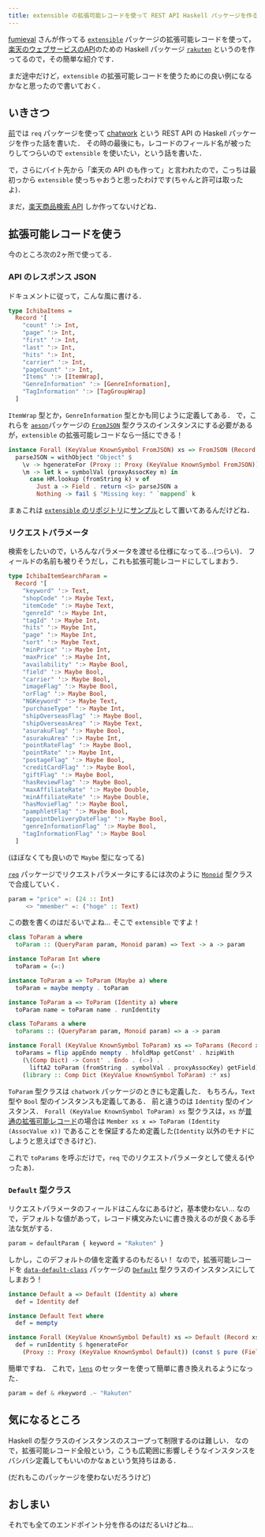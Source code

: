 ```yaml
---
title: extensible の拡張可能レコードを使って REST API Haskell パッケージを作る
---
```


[fumieval](https://github.com/fumieval) さんが作ってる [`extensible`](https://hackage.haskell.org/package/extensible) パッケージの拡張可能レコードを使って，[楽天のウェブサービスのAPI](https://webservice.rakuten.co.jp/document/)のための Haskell パッケージ [`rakuten`](https://github.com/matsubara0507/rakuten) というのを作ってるので，その簡単な紹介です．

まだ途中だけど，`extensible` の拡張可能レコードを使うためにの良い例になるかなと思ったので書いておく．

## いきさつ

[前](/posts/2017-08-07-create-rest-api-package-with-req-part1.html)では `req` パッケージを使って [chatwork](https://github.com/matsubara0507/chatwork) という REST API の Haskell パッケージを作った話を書いた．
その時の最後にも，レコードのフィールド名が被ったりしてつらいので `extensible` を使いたい，という話を書いた．

で，さらにバイト先から「楽天の API のも作って」と言われたので，こっちは最初っから `extensible` 使っちゃおうと思ったわけです(ちゃんと許可は取ったよ)．

まだ，[楽天商品検索 API](https://webservice.rakuten.co.jp/api/ichibaitemsearch/) しか作ってないけどね．

## 拡張可能レコードを使う

今のところ次の2ヶ所で使ってる．

### API のレスポンス JSON

ドキュメントに従って，こんな風に書ける．

```Haskell
type IchibaItems =
  Record '[
    "count" ':> Int,
    "page" ':> Int,
    "first" ':> Int,
    "last" ':> Int,
    "hits" ':> Int,
    "carrier" ':> Int,
    "pageCount" ':> Int,
    "Items" ':> [ItemWrap],
    "GenreInformation" ':> [GenreInformation],
    "TagInformation" ':> [TagGroupWrap]
  ]
```

`ItemWrap` 型とか，`GenreInformation` 型とかも同じように定義してある．
で，これらを [`aeson`](https://hackage.haskell.org/package/aeson)パッケージの [`FromJSON`](https://hackage.haskell.org/package/aeson-1.2.1.0/docs/Data-Aeson-Types.html#t:FromJSON) 型クラスのインスタンスにする必要があるが，`extensible` の拡張可能レコードなら一括にできる！

```Haskell
instance Forall (KeyValue KnownSymbol FromJSON) xs => FromJSON (Record xs) where
  parseJSON = withObject "Object" $
    \v -> hgenerateFor (Proxy :: Proxy (KeyValue KnownSymbol FromJSON)) $
    \m -> let k = symbolVal (proxyAssocKey m) in
      case HM.lookup (fromString k) v of
        Just a -> Field . return <$> parseJSON a
        Nothing -> fail $ "Missing key: " `mappend` k
```

まぁこれは [`extensible` のリポジトリ](https://github.com/fumieval/extensible)に[サンプル](https://github.com/fumieval/extensible/blob/master/examples/aeson.hs)として置いてあるんだけどね．

### リクエストパラメータ

検索をしたいので，いろんなパラメータを渡せる仕様になってる...(つらい)．
フィールドの名前も被りそうだし，これも拡張可能レコードにしてしまおう．

```Haskell
type IchibaItemSearchParam =
  Record '[
    "keyword" ':> Text,
    "shopCode" ':> Maybe Text,
    "itemCode" ':> Maybe Text,
    "genreId" ':> Maybe Int,
    "tagId" ':> Maybe Int,
    "hits" ':> Maybe Int,
    "page" ':> Maybe Int,
    "sort" ':> Maybe Text,
    "minPrice" ':> Maybe Int,
    "maxPrice" ':> Maybe Int,
    "availability" ':> Maybe Bool,
    "field" ':> Maybe Bool,
    "carrier" ':> Maybe Bool,
    "imageFlag" ':> Maybe Bool,
    "orFlag" ':> Maybe Bool,
    "NGKeyword" ':> Maybe Text,
    "purchaseType" ':> Maybe Int,
    "shipOverseasFlag" ':> Maybe Bool,
    "shipOverseasArea" ':> Maybe Text,
    "asurakuFlag" ':> Maybe Bool,
    "asurakuArea" ':> Maybe Int,
    "pointRateFlag" ':> Maybe Bool,
    "pointRate" ':> Maybe Int,
    "postageFlag" ':> Maybe Bool,
    "creditCardFlag" ':> Maybe Bool,
    "giftFlag" ':> Maybe Bool,
    "hasReviewFlag" ':> Maybe Bool,
    "maxAffiliateRate" ':> Maybe Double,
    "minAffiliateRate" ':> Maybe Double,
    "hasMovieFlag" ':> Maybe Bool,
    "pamphletFlag" ':> Maybe Bool,
    "appointDeliveryDateFlag" ':> Maybe Bool,
    "genreInformationFlag" ':> Maybe Bool,
    "tagInformationFlag" ':> Maybe Bool
  ]
```

(ほぼなくても良いので `Maybe` 型になってる)

[`req`](https://hackage.haskell.org/package/req) パッケージでリクエストパラメータにするには次のように [`Monoid`](https://hackage.haskell.org/package/base-4.10.0.0/docs/Data-Monoid.html#t:Monoid) 型クラスで合成していく．

```Haskell
param = "price" =: (24 :: Int)
     <> "mmember" =: ("hoge" :: Text)
```

この数を書くのはだるいでよね...
そこで `extensible` ですよ！

```Haskell
class ToParam a where
  toParam :: (QueryParam param, Monoid param) => Text -> a -> param

instance ToParam Int where
  toParam = (=:)

instance ToParam a => ToParam (Maybe a) where
  toParam = maybe mempty . toParam

instance ToParam a => ToParam (Identity a) where
  toParam name = toParam name . runIdentity

class ToParams a where
  toParams :: (QueryParam param, Monoid param) => a -> param

instance Forall (KeyValue KnownSymbol ToParam) xs => ToParams (Record xs) where
  toParams = flip appEndo mempty . hfoldMap getConst' . hzipWith
    (\(Comp Dict) -> Const' . Endo . (<>) .
      liftA2 toParam (fromString . symbolVal . proxyAssocKey) getField)
    (library :: Comp Dict (KeyValue KnownSymbol ToParam) :* xs)
```

`ToParam` 型クラスは `chatwork` パッケージのときにも定義した．
もちろん，`Text` 型や `Bool` 型のインスタンスも定義してある．
前と違うのは `Identity` 型のインスタンス．
`Forall (KeyValue KnownSymbol ToParam) xs` 型クラスは，`xs` が[普通の拡張可能レコード](http://hackage.haskell.org/package/extensible-0.4.3/docs/Data-Extensible-Field.html#t:Record)の場合は `Member xs x => ToParam (Identity (AssocValue x))` であることを保証するため定義した(`Identity` 以外のモナドにしようと思えばできるけど)．

これで `toParams` を呼ぶだけで，`req` でのリクエストパラメータとして使える(やったぁ)．

### `Default` 型クラス

リクエストパラメータのフィールドはこんなにあるけど，基本使わない...
なので，デフォルトな値があって，レコード構文みたいに書き換えるのが良くある手法な気がする．

```Haskell
param = defaultParam { keyword = "Rakuten" }
```

しかし，このデフォルトの値を定義するのもだるい！
なので，拡張可能レコードを [`data-default-class`](http://hackage.haskell.org/package/data-default-class) パッケージの [`Default`](http://hackage.haskell.org/package/data-default-class-0.1.2.0/docs/Data-Default-Class.html#t:Default) 型クラスのインスタンスにしてしまおう！

```Haskell
instance Default a => Default (Identity a) where
  def = Identity def

instance Default Text where
  def = mempty

instance Forall (KeyValue KnownSymbol Default) xs => Default (Record xs) where
  def = runIdentity $ hgenerateFor
    (Proxy :: Proxy (KeyValue KnownSymbol Default)) (const $ pure (Field def))
```

簡単ですね．
これで，[`lens`](https://hackage.haskell.org/package/lens) のセッターを使って簡単に書き換えれるようになった．

```Haskell
param = def & #keyword .~ "Rakuten"
```

## 気になるところ

Haskell の型クラスのインスタンスのスコープって制限するのは難しい．
なので，拡張可能レコード全般という，こうも広範囲に影響しそうなインスタンスをバシバシ定義してもいいのかなぁという気持ちはある．

(だれもこのパッケージを使わないだろうけど)

## おしまい

それでも全てのエンドポイント分を作るのはだるいけどね...
